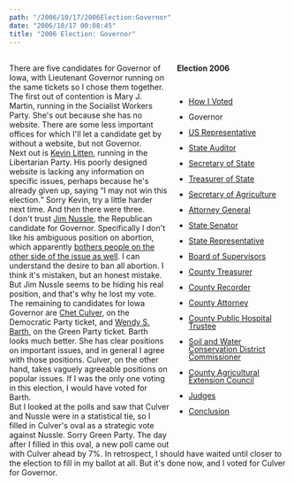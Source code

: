 ```yaml
---
path: "/2006/10/17/2006Election:Governor" 
date: "2006/10/17 00:08:45" 
title: "2006 Election: Governor" 
---
```

<div style="float: right; width: 200px; margin: 0 0 1em 1em;" class="box"><br>	<h4 style="margin: 0;">Election 2006</h4><br>	<ul style="padding-left: 1.5em; line-height: 1em;"><br>		<li><a href="http://typewriting.org/2006/10/16/2006_Election%3A_How_I_Voted/">How I Voted</a></li><br>		<li>Governor</li><br>		<li><a href="http://typewriting.org/2006/10/17/Election_2006%3A_US_Representative/">US Representative</a></li><br>		<li><a href="http://typewriting.org/2006/10/17/Election_2006%3A_State_Auditor/">State Auditor</a></li><br>		<li><a href="http://typewriting.org/2006/10/18/Election_2006%3A_Secretary_of_State/">Secretary of State</a></li><br>		<li><a href="http://typewriting.org/2006/10/19/Election_2006%3A_Treasurer_of_State/">Treasurer of State</a></li><br>		<li><a href="http://typewriting.org/2006/10/23/Election_2006%3A_Secretary_of_Agriculture/">Secretary of Agriculture</a></li><br>		<li><a href="http://typewriting.org/2006/10/23/Election_2006%3A_Attorney_General/">Attorney General</a></li><br>		<li><a href="http://typewriting.org/2006/10/23/Election_2006%3A_State_Senator/">State Senator</a></li><br>		<li><a href="http://typewriting.org/2006/10/23/Election_2006%3A_State_Representative/">State Representative</a></li><br>		<li><a href="http://typewriting.org/2006/10/25/Election_2006%3A_Board_of_Supervisors/">Board of Supervisors</a></li><br>		<li><a href="http://typewriting.org/2006/10/25/Election_2006%3A_County_Treasurer/">County Treasurer</a></li><br>		<li><a href="http://typewriting.org/2006/10/25/Election_2006%3A_County_Recorder/">County Recorder</a></li><br>		<li><a href="http://typewriting.org/2006/10/29/Election_2006%3A_County_Attorney/">County Attorney</a></li><br>		<li><a href="http://typewriting.org/2006/10/29/Election_2006%3A_County_Public_Hospital_Trustee/">County Public Hospital Trustee</a></li><br>		<li><a href="http://typewriting.org/2006/10/29/Election_2006%3A__Soil_and_Water_Conservation_District_Commissioner/">Soil and Water Conservation District Commissioner</a></li><br>		<li><a href="http://typewriting.org/2006/10/29/Election_2006%3A_County_Agricultural_Extension_Council/">County Agricultural Extension Council</a></li><br>		<li><a href="http://typewriting.org/2006/10/29/Election_2006%3A_Judges/">Judges</a></li><br>		<li><a href="http://typewriting.org/2006/10/29/Election_2006%3A_Conclusion/">Conclusion</a></li><br>	</ul><br></div><br>There are five candidates for Governor of Iowa, with Lieutenant Governor running on the same tickets so I chose them together. The first out of contention is Mary J. Martin, running in the Socialist Workers Party. She's out because she has no website. There are some less important offices for which I'll let a candidate  get by without a website, but not Governor.<br>Next out is <a href="http://www.shrinkiowagov.org/governor.html">Kevin Litten</a>, running in the Libertarian Party. His poorly designed website is lacking any information on specific issues, perhaps because he's already given up, saying <q>I may not win this election.</q> Sorry Kevin, try a little harder next time. And then there were three.<br>I don't trust <a href="http://nussle.house.gov/">Jim Nussle</a>, the Republican candidate for Governor. Specifically I don't like his ambiguous position on abortion, which apparently <a href="http://www.hawkeyegop.com/2006/09/nussle_on_abort.html">bothers people on the other side of the issue as well</a>. I can understand the desire to ban all abortion. I think it's mistaken, but an honest mistake. But Jim Nussle seems to be hiding his real position, and that's why he lost my vote.<br>The remaining to candidates for Iowa Governor are <a href="http://www.chetculver.com/">Chet Culver</a>, on the Democratic Party ticket, and <a href="http://www.votewendy.org/">Wendy S. Barth</a>, on the Green Party ticket. Barth looks much better. She has clear positions on important issues, and in general I agree with those positions. Culver, on the other hand, takes vaguely agreeable positions on popular issues. If I was the only one voting in this election, I would have voted for Barth.<br>But I looked at the polls and saw that Culver and Nussle were in a statistical tie, so I filled in Culver's oval as a strategic vote against Nussle. Sorry Green Party. The day after I filled in this oval, a new poll came out with Culver ahead by 7%. In retrospect, I should have waited until closer to the election to fill in my ballot at all. But it's done now, and I voted for Culver for Governor.<br><div class="clear"></div>